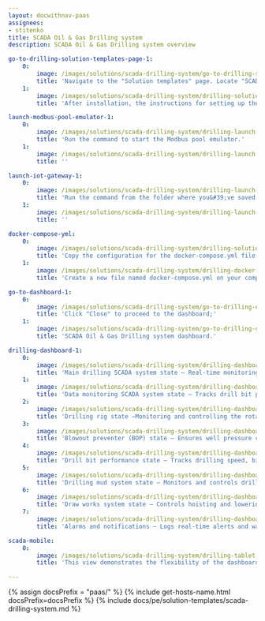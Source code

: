 ```yaml
---
layout: docwithnav-paas
assignees:
- stitenko
title: SCADA Oil & Gas Drilling system
description: SCADA Oil & Gas Drilling system overview

go-to-drilling-solution-templates-page-1:
    0:
        image: /images/solutions/scada-drilling-system/go-to-drilling-solution-templates-page-1-pe.png
        title: 'Navigate to the "Solution templates" page. Locate "SCADA Oil & Gas Drilling system" in your solution templates library. Click "Install" to begin the installation process;'
    1:
        image: /images/solutions/scada-drilling-system/drilling-solution-instruction-1-pe.png
        title: 'After installation, the instructions for setting up the solution will open.'

launch-modbus-pool-emulator-1:
    0:
        image: /images/solutions/scada-drilling-system/drilling-launch-modbus-emulator-1-pe.png
        title: 'Run the command to start the Modbus pool emulator.'
    1:
        image: /images/solutions/scada-drilling-system/drilling-launch-modbus-emulator-2-pe.png
        title: ''

launch-iot-gateway-1:
    0:
        image: /images/solutions/scada-drilling-system/drilling-launch-iot-gateway-1-pe.png
        title: 'Run the command from the folder where you&#39;ve saved the docker-compose.yml file to run the IoT Gateway:'
    1:
        image: /images/solutions/scada-drilling-system/drilling-launch-iot-gateway-2-pe.png
        title: ''

docker-compose-yml:
    0:
        image: /images/solutions/scada-drilling-system/drilling-solution-instruction-2-pe.png
        title: 'Copy the configuration for the docker-compose.yml file from the instructions;'
    1:
        image: /images/solutions/scada-drilling-system/drilling-docker-compose-yml.png
        title: 'Create a new file named docker-compose.yml on your computer, paste the copied configuration into it, and save the file.'

go-to-dashboard-1:
    0:
        image: /images/solutions/scada-drilling-system/go-to-drilling-dashboard-1-pe.png
        title: 'Click "Close" to proceed to the dashboard;'
    1:
        image: /images/solutions/scada-drilling-system/go-to-drilling-dashboard-2-pe.png
        title: 'SCADA Oil & Gas Drilling system dashboard.'

drilling-dashboard-1:
    0:
        image: /images/solutions/scada-drilling-system/drilling-dashboard-1-pe.png
        title: 'Main drilling SCADA system state – Real-time monitoring of drilling parameters (speed, depth, tension, flow rate) with control over pumps, rotors, and preventers.'
    1:
        image: /images/solutions/scada-drilling-system/drilling-dashboard-2-pe.png
        title: 'Data monitoring SCADA system state – Tracks drill bit position, well pressure, mud flow, mechanical tension, drilling performance, equipment status, and environmental conditions while analyzing temperature, vibration, and gas levels to prevent failures.'
    2:
        image: /images/solutions/scada-drilling-system/drilling-dashboard-3-pe.png
        title: 'Drilling rig state –Monitoring and controlling the rotational speed, hoisting speed, and drilling rig pressure, with real-time load analysis and drilling progress tracking.'
    3:
        image: /images/solutions/scada-drilling-system/drilling-dashboard-4-pe.png
        title: 'Blowout preventer (BOP) state – Ensures well pressure control, monitors leaks, mud temperature, and gas levels, with real-time pressure trend analysis.'
    4:
        image: /images/solutions/scada-drilling-system/drilling-dashboard-5-pe.png
        title: 'Drill bit performance state – Tracks drilling speed, bit position, vibration, and temperature to optimize penetration rate and efficiency.'
    5:
        image: /images/solutions/scada-drilling-system/drilling-dashboard-6-pe.png
        title: 'Drilling mud system state – Monitors and controls drilling fluid properties, ensuring proper lubrication, cooling, and circulation.'
    6:
        image: /images/solutions/scada-drilling-system/drilling-dashboard-7-pe.png
        title: 'Draw works system state – Controls hoisting and lowering of the drill string, adjusting speed, direction, and tension while tracking vibrations and position.'
    7:
        image: /images/solutions/scada-drilling-system/drilling-dashboard-8-pe.png
        title: 'Alarms and notifications – Logs real-time alerts and warnings for quick response to failures, abnormal pressure, and leaks.'

scada-mobile:
    0:
        image: /images/solutions/scada-drilling-system/drilling-tablet-and-mobile.png
        title: 'This view demonstrates the flexibility of the dashboard, allowing you to manage and monitor the SCADA Oil & Gas Drilling system across different devices, including tablets and smartphones.'

---
```


{% assign docsPrefix = "paas/" %}
{% include get-hosts-name.html docsPrefix=docsPrefix %}
{% include docs/pe/solution-templates/scada-drilling-system.md %}